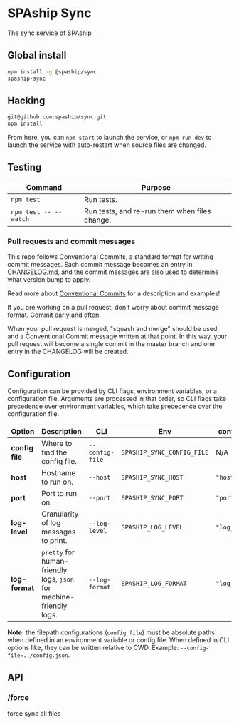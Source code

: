 # SPAship Sync

The sync service of SPAship

## Global install

```bash
npm install -g @spaship/sync
spaship-sync
```

## Hacking

```bash
git@github.com:spaship/sync.git
npm install
```

From here, you can `npm start` to launch the service, or `npm run dev` to launch the service with auto-restart when source files are changed.

## Testing

| Command               | Purpose                                       |
| --------------------- | --------------------------------------------- |
| `npm test`            | Run tests.                                    |
| `npm test -- --watch` | Run tests, and re-run them when files change. |

### Pull requests and commit messages

This repo follows Conventional Commits, a standard format for writing commit messages. Each commit message becomes an entry in [CHANGELOG.md](./CHANGELOG.md), and the commit messages are also used to determine what version bump to apply.

Read more about [Conventional Commits](https://www.conventionalcommits.org) for a description and examples!

If you are working on a pull request, don't worry about commit message format. Commit early and often.

When your pull request is merged, "squash and merge" should be used, and a Conventional Commit message written at that point. In this way, your pull request will become a single commit in the master branch and one entry in the CHANGELOG will be created.

## Configuration

Configuration can be provided by CLI flags, environment variables, or a configuration file. Arguments are processed in that order, so CLI flags take precedence over environment variables, which take precedence over the configuration file.

| Option          | Description                                                         | CLI             | Env                        | config.json    | Default     |
| --------------- | ------------------------------------------------------------------- | --------------- | -------------------------- | -------------- | ----------- |
| **config file** | Where to find the config file.                                      | `--config-file` | `SPASHIP_SYNC_CONFIG_FILE` | N/A            | none        |
| **host**        | Hostname to run on.                                                 | `--host`        | `SPASHIP_SYNC_HOST`        | `"host"`       | `localhost` |
| **port**        | Port to run on.                                                     | `--port`        | `SPASHIP_SYNC_PORT`        | `"port"`       | `8008`      |
| **log-level**   | Granularity of log messages to print.                               | `--log-level`   | `SPASHIP_LOG_LEVEL`        | `"log_level"`  | `info`      |
| **log-format**  | `pretty` for human-friendly logs, `json` for machine-friendly logs. | `--log-format`  | `SPASHIP_LOG_FORMAT`       | `"log_format"` | `pretty`    |

**Note:** the filepath configurations (`config file`) must be absolute paths when defined in an environment variable or config file. When defined in CLI options like, they can be written relative to CWD. Example: `--config-file=../config.json`.

## API

### /force

force sync all files
